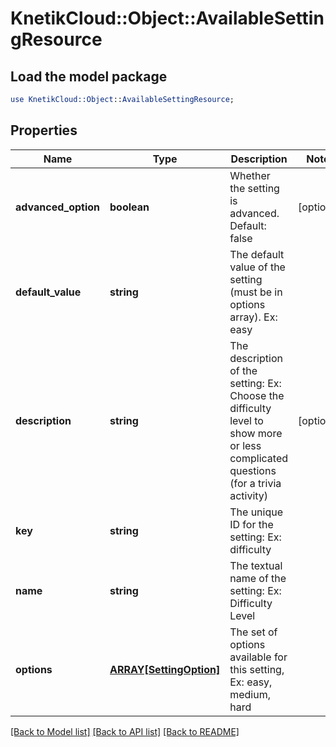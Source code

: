 # KnetikCloud::Object::AvailableSettingResource

## Load the model package
```perl
use KnetikCloud::Object::AvailableSettingResource;
```

## Properties
Name | Type | Description | Notes
------------ | ------------- | ------------- | -------------
**advanced_option** | **boolean** | Whether the setting is advanced. Default: false | [optional] 
**default_value** | **string** | The default value of the setting (must be in options array). Ex: easy | 
**description** | **string** | The description of the setting: Ex: Choose the difficulty level to show more or less complicated questions (for a trivia activity) | [optional] 
**key** | **string** | The unique ID for the setting: Ex: difficulty | 
**name** | **string** | The textual name of the setting: Ex: Difficulty Level | 
**options** | [**ARRAY[SettingOption]**](SettingOption.md) | The set of options available for this setting, Ex: easy, medium, hard | 

[[Back to Model list]](../README.md#documentation-for-models) [[Back to API list]](../README.md#documentation-for-api-endpoints) [[Back to README]](../README.md)


